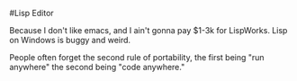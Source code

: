 #Lisp Editor

Because I don't like emacs, and I ain't gonna pay $1-3k for LispWorks. Lisp on Windows
is buggy and weird.

People often forget the second rule of portability, the first being "run anywhere" the
second being "code anywhere."
